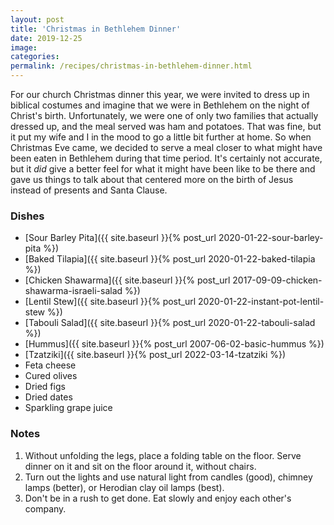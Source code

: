 ```yaml
---
layout: post
title: 'Christmas in Bethlehem Dinner'
date: 2019-12-25
image:
categories:
permalink: /recipes/christmas-in-bethlehem-dinner.html
---
```


For our church Christmas dinner this year, we were invited to dress up in biblical costumes and imagine that we were in Bethlehem on the night of Christ's birth. Unfortunately, we were one of only two families that actually dressed up, and the meal served was ham and potatoes. That was fine, but it put my wife and I in the mood to go a little bit further at home. So when Christmas Eve came, we decided to serve a meal closer to what might have been eaten in Bethlehem during that time period. It's certainly not accurate, but it _did_ give a better feel for what it might have been like to be there and gave us  things to talk about that centered more on the birth of Jesus instead of presents and Santa Clause.

### Dishes

- [Sour Barley Pita]({{ site.baseurl }}{% post_url 2020-01-22-sour-barley-pita %})
- [Baked Tilapia]({{ site.baseurl }}{% post_url 2020-01-22-baked-tilapia %})
- [Chicken Shawarma]({{ site.baseurl }}{% post_url 2017-09-09-chicken-shawarma-israeli-salad %})
- [Lentil Stew]({{ site.baseurl }}{% post_url 2020-01-22-instant-pot-lentil-stew %})
- [Tabouli Salad]({{ site.baseurl }}{% post_url 2020-01-22-tabouli-salad %})
- [Hummus]({{ site.baseurl }}{% post_url 2007-06-02-basic-hummus %})
- [Tzatziki]({{ site.baseurl }}{% post_url 2022-03-14-tzatziki %})
- Feta cheese
- Cured olives
- Dried figs
- Dried dates
- Sparkling grape juice

### Notes

1. Without unfolding the legs, place a folding table on the floor. Serve dinner on it and sit on the floor around it, without chairs.
2. Turn out the lights and use natural light from candles (good), chimney lamps (better), or Herodian clay oil lamps (best).
3. Don't be in a rush to get done. Eat slowly and enjoy each other's company.
